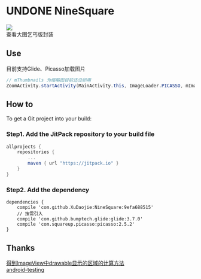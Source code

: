 # UNDONE NineSquare
[![](https://jitpack.io/v/XuDaojie/NineSquare.svg)](https://jitpack.io/#XuDaojie/NineSquare)
<br>
查看大图乞丐版封装
## Use
目前支持Glide、Picasso加载图片

``` java
// mThumbnails 为缩略图目前还没卵用
ZoomActivity.startActivity(MainActivity.this, ImageLoader.PICASSO, mImages, mThumbnails, mCurrentImgPosition);
```

## How to
To get a Git project into your build:
### Step1. Add the JitPack repository to your build file
``` gradle
allprojects {
    repositories {
        ...
        maven { url "https://jitpack.io" }
    }
}
```
### Step2. Add the dependency
``` gralde
dependencies {
    compile 'com.github.XuDaojie:NineSquare:9efa688515'
    // 按需引入
    compile 'com.github.bumptech.glide:glide:3.7.0'
    compile 'com.squareup.picasso:picasso:2.5.2'
}
```

## Thanks 
[得到ImageView中drawable显示的区域的计算方法](http://www.cnblogs.com/tianzhijiexian/p/4104836.html)
<br>[android-testing](https://github.com/googlesamples/android-testing)
